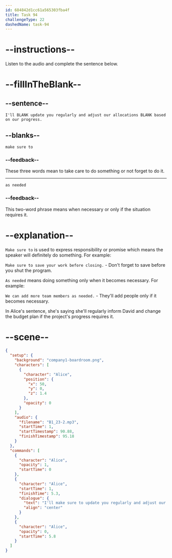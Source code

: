 ```yaml
---
id: 684842d1cc61a565303fba4f
title: Task 94
challengeType: 22
dashedName: task-94
---
```


<!-- (audio) Alice: I'll make sure to update you regularly and adjust our allocations as needed based on our progress. -->

# --instructions--

Listen to the audio and complete the sentence below.

# --fillInTheBlank--

## --sentence--

`I'll BLANK update you regularly and adjust our allocations BLANK based on our progress.`

## --blanks--

`make sure to`

### --feedback--

These three words mean to take care to do something or not forget to do it.

---

`as needed`

### --feedback--

This two-word phrase means when necessary or only if the situation requires it.

# --explanation--

`Make sure to` is used to express responsibility or promise which means the speaker will definitely do something. For example:

`Make sure to save your work before closing.` - Don't forget to save before you shut the program.

`As needed` means doing something only when it becomes necessary. For example:

`We can add more team members as needed.` - They'll add people only if it becomes necessary.

In Alice's sentence, she's saying she'll regularly inform David and change the budget plan if the project's progress requires it.

# --scene--

```json
{
  "setup": {
    "background": "company1-boardroom.png",
    "characters": [
      {
        "character": "Alice",
        "position": {
          "x": 50,
          "y": 0,
          "z": 1.4
        },
        "opacity": 0
      }
    ],
    "audio": {
      "filename": "B1_23-2.mp3",
      "startTime": 1,
      "startTimestamp": 90.88,
      "finishTimestamp": 95.18
    }
  },
  "commands": [
    {
      "character": "Alice",
      "opacity": 1,
      "startTime": 0
    },
    {
      "character": "Alice",
      "startTime": 1,
      "finishTime": 5.3,
      "dialogue": {
        "text": "I'll make sure to update you regularly and adjust our allocations as needed based on our progress.",
        "align": "center"
      }
    },
    {
      "character": "Alice",
      "opacity": 0,
      "startTime": 5.8
    }
  ]
}
```
